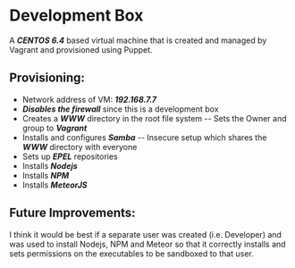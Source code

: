 Development Box
=============

A ***CENTOS 6.4*** based virtual machine that is created and managed by Vagrant and provisioned using Puppet.


Provisioning:
-----------

- Network address of VM: ***192.168.7.7***
- ***Disables the firewall*** since this is a development box
- Creates a ***WWW*** directory in the root file system
-- Sets the Owner and group to ***Vagrant***
- Installs and configures ***Samba***
-- Insecure setup which shares the ***WWW*** directory with everyone
- Sets up ***EPEL*** repositories
- Installs ***Nodejs***
- Installs ***NPM***
- Installs ***MeteorJS***


Future Improvements:
------------------

I think it would be best if a separate user was created (i.e. Developer) and was used
 to install Nodejs, NPM and Meteor so that it correctly installs and sets permissions on the executables to be sandboxed to that user. 


